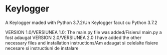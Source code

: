 # Keylogger
A Keylogger maded with Python 3.7.2/Un Keylogger facut cu Python 3.7.2

VERSION 1.0/VERSIUNEA 1.0:
  The main.py file was added/Fisierul main.py a fost adaugat
VERSION 2.0/VERSIUNEA 2.0
  I have added the other necessary files and installation instructions/Am adaugat si celelalte fisiere necesare si instructiuni de instalare


